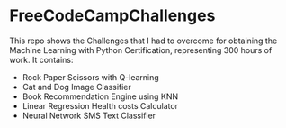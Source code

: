 # FreeCodeCampChallenges
This repo shows the Challenges that I had to overcome for obtaining the Machine Learning with Python Certification, representing 300 hours of work.
It contains:
- Rock Paper Scissors with Q-learning
- Cat and Dog Image Classifier
- Book Recommendation Engine using KNN
- Linear Regression Health costs Calculator
- Neural Network SMS Text Classifier
  
